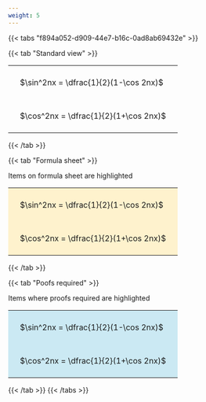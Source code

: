 ```yaml
---
weight: 5
---
```


{{< tabs "f894a052-d909-44e7-b16c-0ad8ab69432e" >}}

{{< tab "Standard view" >}}

<style type="text/css">
#T_81148 th.col_heading {
  text-align: left;
  font-size: 1em;
}
#T_81148 td {
  text-align: left;
  font-size: 1em;
  padding: 1.5em;
}
</style>
<table id="T_81148">
  <thead>
  </thead>
  <tbody>
    <tr>
      <td id="T_81148_row0_col0" class="data row0 col0" >$\sin^2nx = \dfrac{1}{2}(1-\cos 2nx)$</td>
    </tr>
    <tr>
      <td id="T_81148_row1_col0" class="data row1 col0" >$\cos^2nx = \dfrac{1}{2}(1+\cos 2nx)$</td>
    </tr>
  </tbody>
</table>
{{< /tab >}}

{{< tab "Formula sheet" >}}

Items on formula sheet are highlighted 
<br>
<style type="text/css">
#T_e76d8 th.col_heading {
  text-align: left;
  font-size: 1em;
}
#T_e76d8 td {
  text-align: left;
  font-size: 1em;
  padding: 1.5em;
}
#T_e76d8_row0_col0, #T_e76d8_row1_col0 {
  background-color: rgba(255,194,10, 0.2);
}
</style>
<table id="T_e76d8">
  <thead>
  </thead>
  <tbody>
    <tr>
      <td id="T_e76d8_row0_col0" class="data row0 col0" >$\sin^2nx = \dfrac{1}{2}(1-\cos 2nx)$</td>
    </tr>
    <tr>
      <td id="T_e76d8_row1_col0" class="data row1 col0" >$\cos^2nx = \dfrac{1}{2}(1+\cos 2nx)$</td>
    </tr>
  </tbody>
</table>
{{< /tab >}}

{{< tab "Poofs required" >}}

Items where proofs required are highlighted 
<br>
<style type="text/css">
#T_c7358 th.col_heading {
  text-align: left;
  font-size: 1em;
}
#T_c7358 td {
  text-align: left;
  font-size: 1em;
  padding: 1.5em;
}
#T_c7358_row0_col0, #T_c7358_row1_col0 {
  background-color: rgba(0,150,200, 0.2);
}
</style>
<table id="T_c7358">
  <thead>
  </thead>
  <tbody>
    <tr>
      <td id="T_c7358_row0_col0" class="data row0 col0" >$\sin^2nx = \dfrac{1}{2}(1-\cos 2nx)$</td>
    </tr>
    <tr>
      <td id="T_c7358_row1_col0" class="data row1 col0" >$\cos^2nx = \dfrac{1}{2}(1+\cos 2nx)$</td>
    </tr>
  </tbody>
</table>
{{< /tab >}}
{{< /tabs >}}